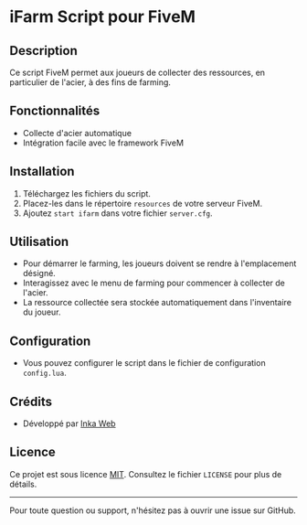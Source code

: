 # iFarm Script pour FiveM

## Description
Ce script FiveM permet aux joueurs de collecter des ressources, en particulier de l'acier, à des fins de farming.

## Fonctionnalités
- Collecte d'acier automatique
- Intégration facile avec le framework FiveM

## Installation
1. Téléchargez les fichiers du script.
2. Placez-les dans le répertoire `resources` de votre serveur FiveM.
3. Ajoutez `start ifarm` dans votre fichier `server.cfg`.

## Utilisation
- Pour démarrer le farming, les joueurs doivent se rendre à l'emplacement désigné.
- Interagissez avec le menu de farming pour commencer à collecter de l'acier.
- La ressource collectée sera stockée automatiquement dans l'inventaire du joueur.

## Configuration
- Vous pouvez configurer le script dans le fichier de configuration `config.lua`.

## Crédits
- Développé par [Inka Web]([lien-vers-votre-profil-github](https://github.com/inkaweeb))

## Licence
Ce projet est sous licence [MIT](https://opensource.org/licenses/MIT). Consultez le fichier `LICENSE` pour plus de détails.

---
Pour toute question ou support, n'hésitez pas à ouvrir une issue sur GitHub.
